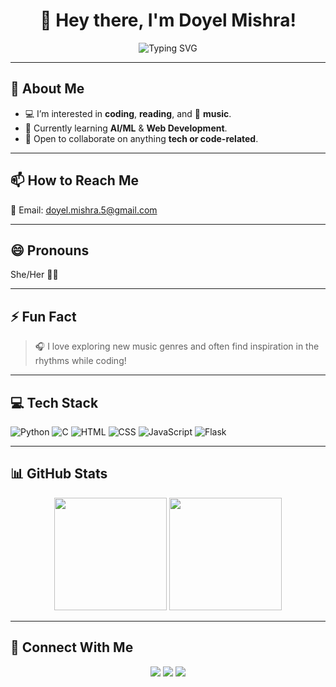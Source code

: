 <h1 align="center">👋 Hey there, I'm Doyel Mishra!</h1>

<p align="center">
  <img src="https://readme-typing-svg.herokuapp.com?font=Fira+Code&weight=500&size=24&duration=4000&pause=500&color=F75990&center=true&vCenter=true&multiline=true&width=435&lines=Passionate+Coder+%F0%9F%A7%91%E2%80%8D%F0%9F%92%BB;AI+%26+Web+Dev+Explorer+%F0%9F%9A%80;Music+Lover+%F0%9F%8E%B6;Always+Learning+%F0%9F%93%9A" alt="Typing SVG" />
</p>

---

## 👀 About Me

- 💻 I’m interested in **coding**, **reading**, and 🎵 **music**.
- 🌱 Currently learning **AI/ML** & **Web Development**.
- 🤝 Open to collaborate on anything **tech or code-related**.

---

## 📫 How to Reach Me

📧 Email: [doyel.mishra.5@gmail.com](mailto:doyel.mishra.5@gmail.com)

---

## 😄 Pronouns  
She/Her 👩‍💻

---

## ⚡ Fun Fact

> 🎧 I love exploring new music genres and often find inspiration in the rhythms while coding!

---

## 💻 Tech Stack

![Python](https://img.shields.io/badge/Python-FFD43B?style=for-the-badge&logo=python&logoColor=blue)
![C](https://img.shields.io/badge/C-00599C?style=for-the-badge&logo=c&logoColor=white)
![HTML](https://img.shields.io/badge/HTML5-E44D26?style=for-the-badge&logo=html5&logoColor=white)
![CSS](https://img.shields.io/badge/CSS3-1572B6?style=for-the-badge&logo=css3&logoColor=white)
![JavaScript](https://img.shields.io/badge/JavaScript-F0DB4F?style=for-the-badge&logo=javascript&logoColor=black)
![Flask](https://img.shields.io/badge/Flask-000000?style=for-the-badge&logo=flask&logoColor=white)

---

## 📊 GitHub Stats

<p align="center">
  <img src="https://github-readme-stats.vercel.app/api?username=DoyelMishra15&show_icons=true&theme=radical" height="180"/>
  <img src="https://github-readme-stats.vercel.app/api/top-langs/?username=DoyelMishra15&layout=compact&theme=radical" height="180"/>
</p>

---

## 🔗 Connect With Me

<p align="center">
  <a href="mailto:doyel.mishra.5@gmail.com"><img src="https://img.shields.io/badge/Email-D14836?style=for-the-badge&logo=gmail&logoColor=white"></a>
  <a href="https://www.linkedin.com/in/doyelmishra15"><img src="https://img.shields.io/badge/LinkedIn-0A66C2?style=for-the-badge&logo=linkedin&logoColor=white"></a>
  <a href="https://github.com/DoyelMishra15"><img src="https://img.shields.io/badge/GitHub-171515?style=for-the-badge&logo=github&logoColor=white"></a>
</p>
